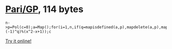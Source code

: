 # [Pari/GP], 114 bytes

    n->p=Pol(c=0);a=Map();for(i=1,n,if(q=mapisdefined(a,p),mapdelete(a,p),mapput(a,p,1));p+=x^(c+=(-1)^q)%(x^2-x+1));c

[Try it online!][TIO-kwm2v98h]

[Pari/GP]: http://pari.math.u-bordeaux.fr/
[TIO-kwm2v98h]: https://tio.run/##PYxLCgMhEESv4ibQjQrjbKVzg0BOIIifIEycnokBb2/GTRYF9epBsT@LfvHIgkbVd6bnvkGgBa2nh2dAm/cTChlVVclw0Ntz@cSUS00RvGJU1xLTllr6I3/b7MogWpbUHQRJoA26A2/Q3aq7nC6MeV4FiUWJ9QqfpTbIUBFx/AA "Pari/GP – Try It Online"